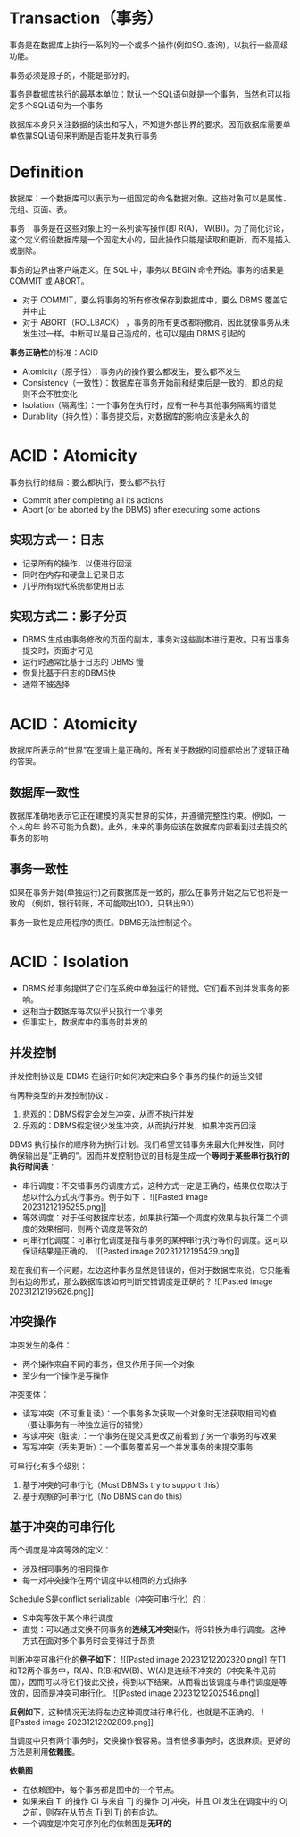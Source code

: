 # Transaction（事务）
事务是在数据库上执行一系列的一个或多个操作(例如SQL查询)，以执行一些高级功能。

事务必须是原子的，不能是部分的。

事务是数据库执行的最基本单位：默认一个SQL语句就是一个事务，当然也可以指定多个SQL语句为一个事务

数据库本身只关注数据的读出和写入，不知道外部世界的要求。因而数据库需要单单依靠SQL语句来判断是否能并发执行事务

# Definition
数据库：一个数据库可以表示为一组固定的命名数据对象。这些对象可以是属性、元组、页面、表。

事务：事务是在这些对象上的一系列读写操作(即 R(A)， W(B))。为了简化讨论，这个定义假设数据库是一个固定大小的，因此操作只能是读取和更新，而不是插入或删除。

事务的边界由客户端定义。在 SQL 中，事务以 BEGIN 命令开始。事务的结果是 COMMIT 或 ABORT。
- 对于 COMMIT，要么将事务的所有修改保存到数据库中，要么 DBMS 覆盖它并中止
- 对于 ABORT（ROLLBACK） ，事务的所有更改都将撤消，因此就像事务从未发生过一样。中断可以是自己造成的，也可以是由 DBMS 引起的

**事务正确性**的标准：ACID
- Atomicity（原子性）：事务内的操作要么都发生，要么都不发生
- Consistency（一致性）：数据库在事务开始前和结束后是一致的，即总的规则不会不胜变化
- Isolation（隔离性）：一个事务在执行时，应有一种与其他事务隔离的错觉
- Durability（持久性）：事务提交后，对数据库的影响应该是永久的

# ACID：Atomicity
事务执行的结局：要么都执行，要么都不执行
- Commit after completing all its actions
- Abort (or be aborted by the DBMS) after executing some actions

## 实现方式一：日志
- 记录所有的操作，以便进行回滚
- 同时在内存和硬盘上记录日志
- 几乎所有现代系统都使用日志

## 实现方式二：影子分页
- DBMS 生成由事务修改的页面的副本，事务对这些副本进行更改。只有当事务提交时，页面才可见
- 运行时通常比基于日志的 DBMS 慢
- 恢复比基于日志的DBMS快
- 通常不被选择

# ACID：Atomicity
数据库所表示的“世界”在逻辑上是正确的。所有关于数据的问题都给出了逻辑正确的答案。

## 数据库一致性
数据库准确地表示它正在建模的真实世界的实体，并遵循完整性约束。(例如，一个人的年 龄不可能为负数)。此外，未来的事务应该在数据库内部看到过去提交的事务的影响

## 事务一致性
如果在事务开始(单独运行)之前数据库是一致的，那么在事务开始之后它也将是一致的
（例如，银行转账，不可能取出100，只转出90）

事务一致性是应用程序的责任。DBMS无法控制这个。

# ACID：Isolation
- DBMS 给事务提供了它们在系统中单独运行的错觉。它们看不到并发事务的影响。
- 这相当于数据库每次似乎只执行一个事务
- 但事实上，数据库中的事务时并发的

## 并发控制
并发控制协议是 DBMS 在运行时如何决定来自多个事务的操作的适当交错

有两种类型的并发控制协议：
1. 悲观的：DBMS假定会发生冲突，从而不执行并发
2. 乐观的：DBMS假定很少发生冲突，从而执行并发，如果冲突再回滚

DBMS 执行操作的顺序称为执行计划。我们希望交错事务来最大化并发性，同时确保输出是“正确的“。因而并发控制协议的目标是生成一个**等同于某些串行执行的执行时间表**：
- 串行调度：不交错事务的调度方式，这种方式一定是正确的，结果仅仅取决于想以什么方式执行事务。例子如下：
![[Pasted image 20231212195255.png]]
- 等效调度：对于任何数据库状态，如果执行第一个调度的效果与执行第二个调度的效果相同，则两个调度是等效的
- 可串行化调度：可串行化调度是指与事务的某种串行执行等价的调度。这可以保证结果是正确的。
![[Pasted image 20231212195439.png]]


现在我们有一个问题，左边这种事务显然是错误的，但对于数据库来说，它只能看到右边的形式，那么数据库该如何判断交错调度是正确的？
![[Pasted image 20231212195626.png]]

## 冲突操作
冲突发生的条件：
- 两个操作来自不同的事务，但又作用于同一个对象
- 至少有一个操作是写操作

冲突变体：
- 读写冲突（不可重复读）：一个事务多次获取一个对象时无法获取相同的值（要让事务有一种独立运行的错觉）
- 写读冲突（脏读）：一个事务在提交其更改之前看到了另一个事务的写效果
- 写写冲突（丢失更新）：一个事务覆盖另一个并发事务的未提交事务

可串行化有多个级别：
1. 基于冲突的可串行化（Most DBMSs try to support this）
2. 基于观察的可串行化（No DBMS can do this）

## 基于冲突的可串行化
两个调度是冲突等效的定义：
- 涉及相同事务的相同操作
- 每一对冲突操作在两个调度中以相同的方式排序

Schedule S是conflict serializable（冲突可串行化）的：
- S冲突等效于某个串行调度
- 直觉：可以通过交换不同事务的**连续无冲突**操作，将S转换为串行调度。这种方式在面对多个事务时会变得过于昂贵

判断冲突可串行化的**例子如下**：
![[Pasted image 20231212202320.png]]
在T1和T2两个事务中，R(A)、R(B)和W(B)、W(A)是连续不冲突的（冲突条件见前面），因而可以将它们彼此交换，得到以下结果。从而看出该调度与串行调度是等效的，因而是冲突可串行化。
![[Pasted image 20231212202546.png]]

**反例如下**，这种情况无法将左边这种调度进行串行化，也就是不正确的。
![[Pasted image 20231212202809.png]]

当调度中只有两个事务时，交换操作很容易。当有很多事务时，这很麻烦。更好的方法是利用**依赖图**。

**依赖图**
- 在依赖图中，每个事务都是图中的一个节点。
- 如果来自 Ti 的操作 Oi 与来自 Tj 的操作 Oj 冲突，并且 Oi 发生在调度中的 Oj 之前，则存在从节点 Ti 到 Tj 的有向边。
- 一个调度是冲突可序列化的依赖图是**无环的**

